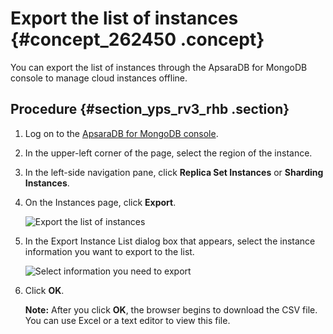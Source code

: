 # Export the list of instances {#concept_262450 .concept}

You can export the list of instances through the ApsaraDB for MongoDB console to manage cloud instances offline.

## Procedure {#section_yps_rv3_rhb .section}

1.  Log on to the [ApsaraDB for MongoDB console](https://mongodb.console.aliyun.com/#mongodb/list).
2.  In the upper-left corner of the page, select the region of the instance.
3.  In the left-side navigation pane, click **Replica Set Instances** or **Sharding Instances**.
4.  On the Instances page, click **Export**.

    ![Export the list of instances](http://static-aliyun-doc.oss-cn-hangzhou.aliyuncs.com/assets/img/216850/156680275446763_en-US.png)

5.  In the Export Instance List dialog box that appears, select the instance information you want to export to the list.

    ![Select information you need to export](http://static-aliyun-doc.oss-cn-hangzhou.aliyuncs.com/assets/img/216850/156680275446764_en-US.png)

6.  Click **OK**.

    **Note:** After you click **OK**, the browser begins to download the CSV file. You can use Excel or a text editor to view this file.


